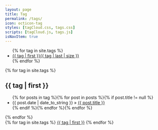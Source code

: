 ```yaml
---
layout: page
title: Tag
permalink: /tags/
icon: octicon-tag
styles: [tagCloud.css, tags.css]
scripts: [tagCloud.js, tags.js]
isNavItem: true
---
```



<div>
    <ul class="tag-box inline">
        {% for tag in site.tags %}
        <li><a href="#{{ tag | first }}">{{ tag | first }}<span>{{ tag | last | size }}</span></a></li>
        {% endfor %}
    </ul>
</div>


<div>
    {% for tag in site.tags %}
    <h2 id="{{ tag | first }}">{{ tag | first }}</h2>
    <ul>
        {% for posts in tag  %}{% for post in posts %}{% if post.title != null %}
        <li itemscope><span class="entry-date"><time datetime="{{ post.date | date_to_xmlschema }}" itemprop="datePublished">{{ post.date | date_to_string }}</time></span> &raquo; <a href="{{ post.url | prepend: site.baseurl | prepend: site.url }}">{{ post.title }}</a></li>
        {% endif %}{% endfor %}{% endfor %}
    </ul>
    {% endfor %}
</div>

<div class="tagCloud">
    {% for tag in site.tags %}
    <a href="#{{ tag | first }}">{{ tag | first }}</a>
    {% endfor %}
</div>